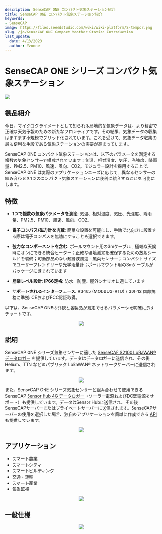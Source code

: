 ```yaml
---
description: SenseCAP ONE コンパクト気象ステーション紹介
title: SenseCAP ONE コンパクト気象ステーション紹介
keywords:
- SenseCAP
image: https://files.seeedstudio.com/wiki/wiki-platform/S-tempor.png
slug: /ja/SenseCAP-ONE-Compact-Weather-Station-Introduction
last_update:
  date: 4/13/2023
  author: Yvonne
---
```

# SenseCAP ONE シリーズ コンパクト気象ステーション


<p style={{textAlign: 'center'}}><a href="https://www.seeedstudio.com/SenseCAPONE-S900-9in1-Compact-Weather-Sensor-p-4881.html?utm_source=wiki" target="_blank"><img src="https://files.seeedstudio.com/wiki/SenseCAP%20ONE%20Compact%20Weather%20Sensor_/1.png" border="0" /></a></p>


## 製品紹介

今日、マイクロクライメートとして知られる局地的な気象データは、より精密で正確な天気予報のための新たなフロンティアです。その結果、気象データの収集はますます小規模でグリッド化されています。これを受けて、気象データ収集の最も便利な手段である気象ステーションの需要が高まっています。

SenseCAP ONE コンパクト気象ステーションは、以下のパラメータを測定する複数の気象センサーで構成されています：気温、相対湿度、気圧、光強度、降雨量、PM2.5、PM10、風速、風向、CO2。モジュラー設計を採用することで、SenseCAP ONE は実際のアプリケーションニーズに応じて、異なるセンサーの組み合わせを1つのコンパクト気象ステーションに便利に統合することを可能にします。


## 特徴

- **1つで複数の気象パラメータを測定**: 気温、相対湿度、気圧、光強度、降雨量、PM2.5、PM10、風速、風向、CO2。

- **電子コンパス/磁力計を内蔵**: 簡単な設置を可能にし、手動で北向きに設置する際は電子コンパスを無効にすることも選択できます。

- **強力なコンポーネントを含む**: ポールマウント用の3mケーブル；極端な天候時にオンにできる統合ヒーター；正確な環境測定を確保するための放射シールドを装備；可動部品のない超音波風速・風向センサー；コンパクトサイズでユーザーフレンドリーな光学雨量計；ポールマウント用の3mケーブルがパッケージに含まれています

- **産業レベル設計: IP66定格**: 防水、防塵、屋外シナリオに適しています

- **サポートされるインターフェース**: RS485 (MODBUS-RTU) / SDI-12
国際規格に準拠: CEおよびFCC認証取得。

以下は、SenseCAP ONEの外観と各製品が測定できるパラメータを明確に示すチャートです。

<div align="center"><img width={800} src="https://files.seeedstudio.com/wiki/SenseCAP%20ONE%20Compact%20Weather%20Sensor_/2.png"/></div>

## 説明

SenseCAP ONE シリーズ気象センサーに適した [SenseCAP S2100 LoRaWAN® データロガー](https://www.seeedstudio.com/SenseCAP-S2100-LoRaWAN-Data-Logger-p-5361.html) を提供しています。データはデータロガーに送信され、その後Helium、TTN などのパブリック LoRaWAN® ネットワークサーバーに送信されます。

<div align="center"><img width={800} src="https://files.seeedstudio.com/wiki/SenseCAP%20ONE%20Compact%20Weather%20Sensor_/3.png"/></div>

また、SenseCAP ONE シリーズ気象センサーと組み合わせて使用できるSenseCAP [Sensor Hub 4G データロガー](https://solution.seeedstudio.com/product/sensor-hub-4g-data-logger/)（ソーラー電源およびDC壁電源をサポート）も提供しています。データはSensor Hubに送信され、その後SenseCAPサーバーまたはプライベートサーバーに送信されます。SenseCAPサーバーの使用を選択した場合、独自のアプリケーションを簡単に作成できる [API](https://sensecap-docs.seeed.cc/introduction.html) も提供しています。

<div align="center"><img width={800} src="https://sensecap-solution-upload.cdn.seeed.cn/cc/2020/05/Picture16.png?x-oss-process=image%2Fformat,webp"/></div>


## アプリケーション
- スマート農業
- スマートシティ
- スマートビルディング
- 交通・運輸
- スマート産業
- 気象監視
<div align="center"><img width={800} src="https://files.seeedstudio.com/wiki/SenseCAP%20ONE%20Compact%20Weather%20Sensor_/4.png"/></div>

## 一般仕様
<div align="center"><img width={800} src="https://files.seeedstudio.com/wiki/SenseCAP%20ONE%20Compact%20Weather%20Sensor_/5.png"/></div>